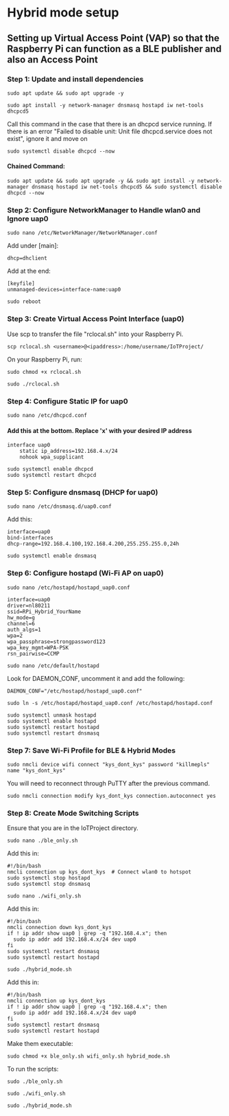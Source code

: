 # Hybrid mode setup
## Setting up Virtual Access Point (VAP) so that the Raspberry Pi can function as a BLE publisher and also an Access Point
### Step 1: Update and install dependencies
```
sudo apt update && sudo apt upgrade -y
```
```
sudo apt install -y network-manager dnsmasq hostapd iw net-tools dhcpcd5
```

Call this command in the case that there is an dhcpcd service running. If there is an error "Failed to disable unit: Unit file dhcpcd.service does not exist", ignore it and move on
```
sudo systemctl disable dhcpcd --now 
```

#### Chained Command:
```
sudo apt update && sudo apt upgrade -y && sudo apt install -y network-manager dnsmasq hostapd iw net-tools dhcpcd5 && sudo systemctl disable dhcpcd --now 
```

### Step 2: Configure NetworkManager to Handle wlan0 and Ignore uap0
```
sudo nano /etc/NetworkManager/NetworkManager.conf
```
Add under [main]:
```
dhcp=dhclient
```
Add at the end:
```
[keyfile]
unmanaged-devices=interface-name:uap0
```
```
sudo reboot
```

### Step 3: Create Virtual Access Point Interface (uap0)
Use scp to transfer the file "rclocal.sh" into your Raspberry Pi.
```
scp rclocal.sh <username>@<ipaddress>:/home/username/IoTProject/
```
On your Raspberry Pi, run:
```
sudo chmod +x rclocal.sh
```
```
sudo ./rclocal.sh
```

### Step 4: Configure Static IP for uap0
```
sudo nano /etc/dhcpcd.conf
```
#### Add this at the bottom. Replace 'x' with your desired IP address
```
interface uap0
    static ip_address=192.168.4.x/24
    nohook wpa_supplicant
```
```
sudo systemctl enable dhcpcd
sudo systemctl restart dhcpcd
```

### Step 5: Configure dnsmasq (DHCP for uap0)
```
sudo nano /etc/dnsmasq.d/uap0.conf
```
Add this:
```
interface=uap0
bind-interfaces
dhcp-range=192.168.4.100,192.168.4.200,255.255.255.0,24h
```
```
sudo systemctl enable dnsmasq
```

### Step 6: Configure hostapd (Wi-Fi AP on uap0)
```
sudo nano /etc/hostapd/hostapd_uap0.conf
```
```
interface=uap0
driver=nl80211
ssid=RPi_Hybrid_YourName
hw_mode=g
channel=6
auth_algs=1
wpa=2
wpa_passphrase=strongpassword123
wpa_key_mgmt=WPA-PSK
rsn_pairwise=CCMP
```
```
sudo nano /etc/default/hostapd
```
Look for DAEMON_CONF, uncomment it and add the following:
```
DAEMON_CONF="/etc/hostapd/hostapd_uap0.conf"
```
```
sudo ln -s /etc/hostapd/hostapd_uap0.conf /etc/hostapd/hostapd.conf
```
```
sudo systemctl unmask hostapd
sudo systemctl enable hostapd
sudo systemctl restart hostapd
sudo systemctl restart dnsmasq
```

### Step 7: Save Wi-Fi Profile for BLE & Hybrid Modes
```
sudo nmcli device wifi connect "kys_dont_kys" password "killmepls" name "kys_dont_kys"
```
You will need to reconnect through PuTTY after the previous command.
```
sudo nmcli connection modify kys_dont_kys connection.autoconnect yes
```


### Step 8: Create Mode Switching Scripts
Ensure that you are in the IoTProject directory.
```
sudo nano ./ble_only.sh
```
Add this in:
```
#!/bin/bash
nmcli connection up kys_dont_kys  # Connect wlan0 to hotspot
sudo systemctl stop hostapd
sudo systemctl stop dnsmasq
```

```
sudo nano ./wifi_only.sh
```
Add this in:
```
#!/bin/bash
nmcli connection down kys_dont_kys
if ! ip addr show uap0 | grep -q "192.168.4.x"; then
  sudo ip addr add 192.168.4.x/24 dev uap0
fi
sudo systemctl restart dnsmasq
sudo systemctl restart hostapd
```

```
sudo ./hybrid_mode.sh
```
Add this in:
```
#!/bin/bash
nmcli connection up kys_dont_kys
if ! ip addr show uap0 | grep -q "192.168.4.x"; then
  sudo ip addr add 192.168.4.x/24 dev uap0
fi
sudo systemctl restart dnsmasq
sudo systemctl restart hostapd
```
Make them executable:
```
sudo chmod +x ble_only.sh wifi_only.sh hybrid_mode.sh
```

To run the scripts:
```
sudo ./ble_only.sh
```
```
sudo ./wifi_only.sh
```
```
sudo ./hybrid_mode.sh
```